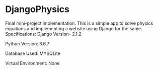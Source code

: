 # DjangoPhysics
Final mini-project implementation. This is a simple app to solve physics equations and implementing a website using Django for the same.
Specifications:
Django Version- 2.1.2

Python Version: 3.6.7

Database Used: MYSQLite

Virtual Environment: None

